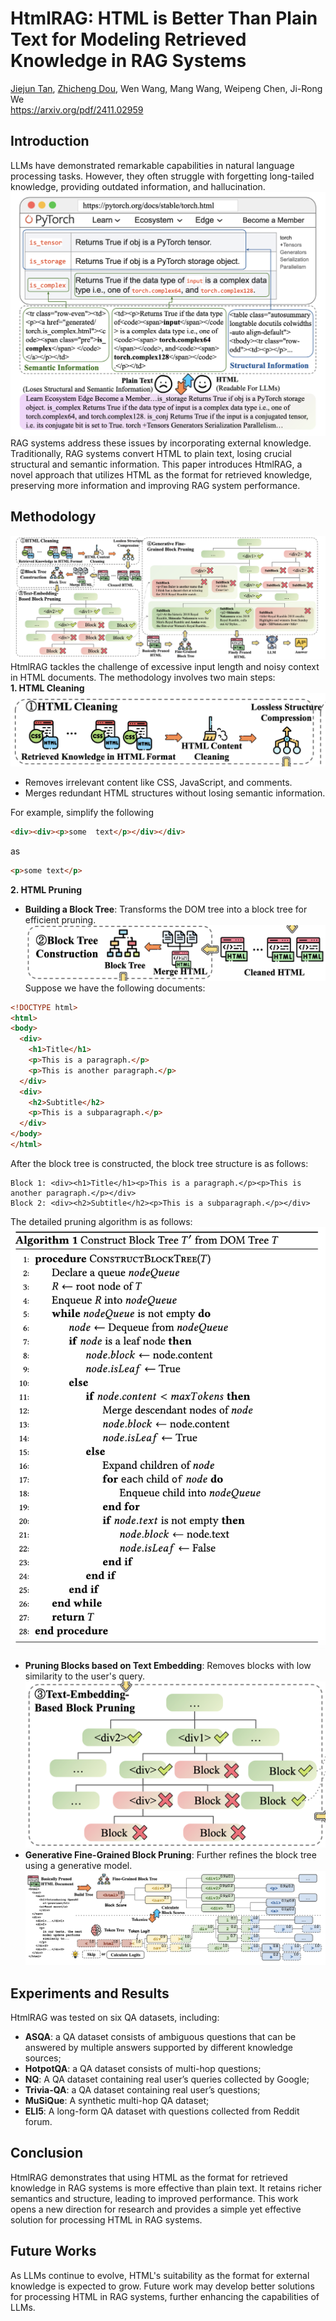 # HtmlRAG: HTML is Better Than Plain Text for Modeling Retrieved Knowledge in RAG Systems
[Jiejun Tan](https://scholar.google.com/citations?user=qHzX-cMAAAAJ&hl=en&oi=sra), [Zhicheng Dou](http://playbigdata.ruc.edu.cn/dou/), Wen Wang, Mang Wang, Weipeng Chen, Ji-Rong We  
https://arxiv.org/pdf/2411.02959
## Introduction
LLMs have demonstrated remarkable capabilities in natural language processing tasks. However, they often struggle with forgetting long-tailed knowledge, providing outdated information, and hallucination.  
![Information loss in HTML to plain text conversion](./imgs/HTMLRAG-2.png)
RAG systems address these issues by incorporating external knowledge. Traditionally, RAG systems convert HTML to plain text, losing crucial structural and semantic information. This paper introduces HtmlRAG, a novel approach that utilizes HTML as the format for retrieved knowledge, preserving more information and improving RAG system performance.
## Methodology
![HTML for RAG pipeline overview](./imgs/HTMLRAG-1.png)
HtmlRAG tackles the challenge of excessive input length and noisy context in HTML documents. The methodology involves two main steps:  
**1. HTML Cleaning**  
![](./imgs/HTMLRAG-4.png)
- Removes irrelevant content like CSS, JavaScript, and comments.
- Merges redundant HTML structures without losing semantic information.  

For example, simplify the following
```html
<div><div><p>some  text</p></div></div>
```
as
```html
<p>some text</p>
```
**2. HTML Pruning**
- **Building a Block Tree**: Transforms the DOM tree into a block tree for efficient pruning.  
![](./imgs/HTMLRAG-5.png)
Suppose we have the following documents:
```html
<!DOCTYPE html>
<html>
<body>
  <div>
    <h1>Title</h1>
    <p>This is a paragraph.</p>
    <p>This is another paragraph.</p>
  </div>
  <div>
    <h2>Subtitle</h2>
    <p>This is a subparagraph.</p>
  </div>
</body>
</html>
```
After the block tree is constructed, the block tree structure is as follows:
```
Block 1: <div><h1>Title</h1><p>This is a paragraph.</p><p>This is another paragraph.</p></div>
Block 2: <div><h2>Subtitle</h2><p>This is a subparagraph.</p></div>
```
The detailed pruning algorithm is as follows:  
![](./imgs/HTMLRAG-3.png)
- **Pruning Blocks based on Text Embedding**: Removes blocks with low similarity to the user's query.  
![](./imgs/HTMLRAG-6.png)
- **Generative Fine-Grained Block Pruning**: Further refines the block tree using a generative model.  
![](./imgs/HTMLRAG-7.png)
## Experiments and Results
HtmlRAG was tested on six QA datasets, including:  
- **ASQA**: a QA dataset consists of ambiguous questions that can be answered by multiple  answers supported by different knowledge sources;
- **HotpotQA**: a QA dataset consists of multi-hop questions;
- **NQ**:  A QA dataset containing real user’s queries collected by Google;
- **Trivia-QA**: a QA dataset containing real user’s questions;
- **MuSiQue**: A synthetic multi-hop QA dataset;
- **ELI5**: A  long-form QA dataset with questions collected from Reddit forum.  
## Conclusion
HtmlRAG demonstrates that using HTML as the format for retrieved knowledge in RAG systems is more effective than plain text. It retains richer semantics and structure, leading to improved performance. This work opens a new direction for research and provides a simple yet effective solution for processing HTML in RAG systems.
## Future Works
As LLMs continue to evolve, HTML's suitability as the format for external knowledge is expected to grow. Future work may develop better solutions for processing HTML in RAG systems, further enhancing the capabilities of LLMs.
